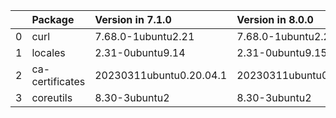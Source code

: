 <!-- markdown-link-check-disable -->

|    | Package         | Version in 7.1.0        | Version in 8.0.0        | Status   |
|---:|:----------------|:------------------------|:------------------------|:---------|
|  0 | curl            | 7.68.0-1ubuntu2.21      | 7.68.0-1ubuntu2.22      | UPDATED  |
|  1 | locales         | 2.31-0ubuntu9.14        | 2.31-0ubuntu9.15        | UPDATED  |
|  2 | ca-certificates | 20230311ubuntu0.20.04.1 | 20230311ubuntu0.20.04.1 |          |
|  3 | coreutils       | 8.30-3ubuntu2           | 8.30-3ubuntu2           |          |